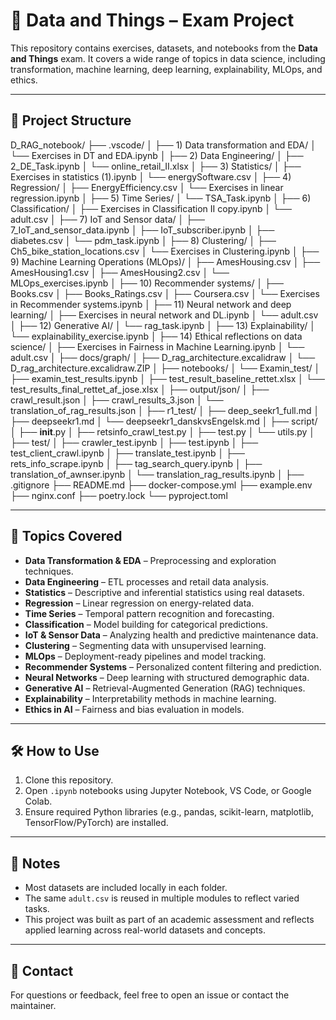 # 📘 Data and Things – Exam Project

This repository contains exercises, datasets, and notebooks from the **Data and Things** exam. It covers a wide range of topics in data science, including transformation, machine learning, deep learning, explainability, MLOps, and ethics.

---

## 📁 Project Structure

D_RAG_notebook/
├── .vscode/
│
├── 1) Data transformation and EDA/
│   └── Exercises in DT and EDA.ipynb
│
├── 2) Data Engineering/
│   ├── 2_DE_Task.ipynb
│   └── online_retail_II.xlsx
│
├── 3) Statistics/
│   ├── Exercises in statistics (1).ipynb
│   └── energySoftware.csv
│
├── 4) Regression/
│   ├── EnergyEfficiency.csv
│   └── Exercises in linear regression.ipynb
│
├── 5) Time Series/
│   └── TSA_Task.ipynb
│
├── 6) Classification/
│   ├── Exercises in Classification II copy.ipynb
│   └── adult.csv
│
├── 7) IoT and Sensor data/
│   ├── 7_IoT_and_sensor_data.ipynb
│   ├── IoT_subscriber.ipynb
│   ├── diabetes.csv
│   └── pdm_task.ipynb
│
├── 8) Clustering/
│   ├── Ch5_bike_station_locations.csv
│   └── Exercises in Clustering.ipynb
│
├── 9) Machine Learning Operations (MLOps)/
│   ├── AmesHousing.csv
│   ├── AmesHousing1.csv
│   ├── AmesHousing2.csv
│   └── MLOps_exercises.ipynb
│
├── 10) Recommender systems/
│   ├── Books.csv
│   ├── Books_Ratings.csv
│   ├── Coursera.csv
│   └── Exercises in Recommender systems.ipynb
│
├── 11) Neural network and deep learning/
│   ├── Exercises in neural network and DL.ipynb
│   └── adult.csv
│
├── 12) Generative AI/
│   └── rag_task.ipynb
│
├── 13) Explainability/
│   └── explainability_exercise.ipynb
│
├── 14) Ethical reflections on data science/
│   ├── Exercises in Fairness in Machine Learning.ipynb
│   └── adult.csv
│
├── docs/graph/
│   ├── D_rag_architecture.excalidraw
│   └── D_rag_architecture.excalidraw.ZIP
│
├── notebooks/
│   └── Examin_test/
│       ├── examin_test_results.ipynb
│       ├── test_result_baseline_rettet.xlsx
│       └── test_results_final_rettet_af_jose.xlsx
│
├── output/json/
│   ├── crawl_result.json
│   ├── crawl_results_3.json
│   └── translation_of_rag_results.json
│
├── r1_test/
│   ├── deep_seekr1_full.md
│   ├── deepseekr1.md
│   └── deepseekr1_danskvsEngelsk.md
│
├── script/
│   ├── __init__.py
│   ├── retsinfo_crawl_test.py
│   ├── test.py
│   └── utils.py
│
├── test/
│   ├── crawler_test.ipynb
│   ├── test.ipynb
│   ├── test_client_crawl.ipynb
│   ├── translate_test.ipynb
│   ├── rets_info_scrape.ipynb
│   ├── tag_search_query.ipynb
│   ├── translation_of_awnser.ipynb
│   └── translation_rag_results.ipynb
│
├── .gitignore
├── README.md
├── docker-compose.yml
├── example.env
├── nginx.conf
├── poetry.lock
└── pyproject.toml

---

## 🧠 Topics Covered

- **Data Transformation & EDA** – Preprocessing and exploration techniques.
- **Data Engineering** – ETL processes and retail data analysis.
- **Statistics** – Descriptive and inferential statistics using real datasets.
- **Regression** – Linear regression on energy-related data.
- **Time Series** – Temporal pattern recognition and forecasting.
- **Classification** – Model building for categorical predictions.
- **IoT & Sensor Data** – Analyzing health and predictive maintenance data.
- **Clustering** – Segmenting data with unsupervised learning.
- **MLOps** – Deployment-ready pipelines and model tracking.
- **Recommender Systems** – Personalized content filtering and prediction.
- **Neural Networks** – Deep learning with structured demographic data.
- **Generative AI** – Retrieval-Augmented Generation (RAG) techniques.
- **Explainability** – Interpretability methods in machine learning.
- **Ethics in AI** – Fairness and bias evaluation in models.

---

## 🛠️ How to Use

1. Clone this repository.
2. Open `.ipynb` notebooks using Jupyter Notebook, VS Code, or Google Colab.
3. Ensure required Python libraries (e.g., pandas, scikit-learn, matplotlib, TensorFlow/PyTorch) are installed.

---

## 📎 Notes

- Most datasets are included locally in each folder.
- The same `adult.csv` is reused in multiple modules to reflect varied tasks.
- This project was built as part of an academic assessment and reflects applied learning across real-world datasets and concepts.

---

## 📧 Contact

For questions or feedback, feel free to open an issue or contact the maintainer.

